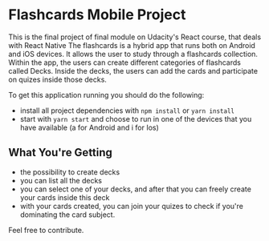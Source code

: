# Flashcards Mobile Project

This is the final project of final module on Udacity's React course, that deals with React Native
The flashcards is a hybrid app that runs both on Android and iOS devices. It allows the user to study through a flashcards collection.
Within the app, the users can create different categories of flashcards called Decks. Inside the decks, the users can add the cards and participate on quizes 
inside those decks.

To get this application running you should do the following:

* install all project dependencies with `npm install` or `yarn install`
* start with `yarn start` and choose to run in one of the devices that you have available (a for Android and i for Ios)

## What You're Getting

* the possibility to create decks
* you can list all the decks 
* you can select one of your decks, and after that you can freely create your cards inside this deck
* with your cards created, you can join your quizes to check if you're dominating the card subject.

Feel free to contribute.



 